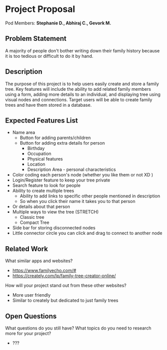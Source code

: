 # Project Proposal

Pod Members: **Stephanie D., Abhiraj C., Gevork M.**

## Problem Statement

A majority of people don't bother writing down their family history because it is too tedious or difficult to do it by hand. 

## Description

The purpose of this project is to help users easily create and store a family tree. Key features will include the ability to add related family members using a form, adding more details to an individual, and displaying tree using visual nodes and connections. Target users will be able to create family trees and have them stored in a database.

## Expected Features List

- Name area
  - Button for adding parents/children 
  - Button for adding extra details for person
    - Birthday 
    - Occupation 
    - Physical features
    - Location
    - Description Area - personal characteristics
- Color coding each person's node (whether you like them or not XD )
- Login/Register feature to keep your tree private
- Search feature to look for people
- Ability to create multiple trees
  - Ability to add links to specific other people mentioned in description 
  - So when you click their name it takes you to that person
- Or details about that person
- Multiple ways to view the tree (STRETCH)
  - Classic tree
  - Compact Tree
- Side bar for storing disconnected nodes
- Little connector circle you can click and drag to connect to another node 


## Related Work

What similar apps and websites? 
- https://www.familyecho.com/#
- https://creately.com/lp/family-tree-creator-online/

How will your project stand out from these other websites?
- More user friendly 
- Similar to creately but dedicated to just family trees

## Open Questions

What questions do you still have? What topics do you need to research more for your project?
- ???
